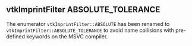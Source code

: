 ## vtkImprintFilter ABSOLUTE_TOLERANCE

The enumerator `vtkImprintFilter::ABSOLUTE` has been renamed to
`vtkImprintFilter::ABSOLUTE_TOLERANCE` to avoid name collisions with pre-defined keywords
on the MSVC compiler.
